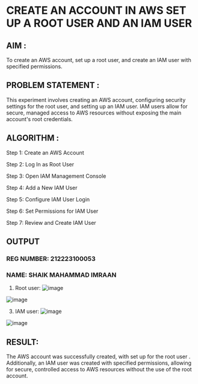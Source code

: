 # CREATE AN ACCOUNT IN AWS SET UP A ROOT USER AND AN IAM USER
## AIM :
To create an AWS account, set up a root user, and create an IAM user with specified permissions.

## PROBLEM STATEMENT :
This experiment involves creating an AWS account, configuring security settings for the root user, and setting up an IAM user. IAM users allow for secure, managed access to AWS resources without exposing the main account's root credentials.

## ALGORITHM :
Step 1:
Create an AWS Account

Step 2:
Log In as Root User

Step 3:
Open IAM Management Console

Step 4:
Add a New IAM User

Step 5:
Configure IAM User Login

Step 6:
Set Permissions for IAM User

Step 7:
Review and Create IAM User

## OUTPUT
### REG NUMBER: 212223100053
### NAME: SHAIK MAHAMMAD IMRAAN

1. Root user:
![image](https://github.com/user-attachments/assets/50dd27d9-fc15-45b4-be3f-cfece14eb32c)


![image](https://github.com/user-attachments/assets/70abca33-d4ac-4b32-8977-0844267ecd89)


3. IAM user:
![image](https://github.com/user-attachments/assets/ae623b46-c80f-4003-952e-e8fbd6ec75e4)


![image](https://github.com/user-attachments/assets/45014b38-393a-415b-939e-cda804fa7b7a)


## RESULT:
The AWS account was successfully created, with set up for the root user . Additionally, an IAM user was created with specified permissions, allowing for secure, controlled access to AWS resources without the use of the root account.
 

  
